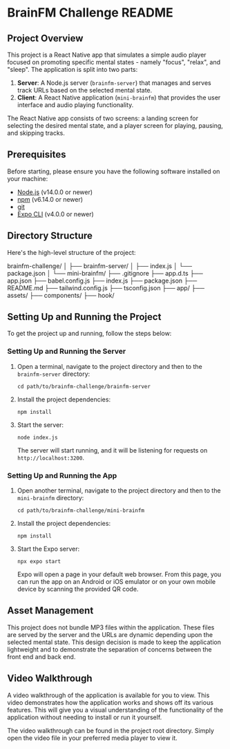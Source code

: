 # BrainFM Challenge README

## Project Overview

This project is a React Native app that simulates a simple audio player focused on promoting specific mental states - namely "focus", "relax", and "sleep". The application is split into two parts:

1. **Server**: A Node.js server (`brainfm-server`) that manages and serves track URLs based on the selected mental state.
2. **Client**: A React Native application (`mini-brainfm`) that provides the user interface and audio playing functionality.

The React Native app consists of two screens: a landing screen for selecting the desired mental state, and a player screen for playing, pausing, and skipping tracks.

## Prerequisites

Before starting, please ensure you have the following software installed on your machine:

- [Node.js](https://nodejs.org/en/download/) (v14.0.0 or newer)
- [npm](https://www.npmjs.com/get-npm) (v6.14.0 or newer)
- [git](https://git-scm.com/downloads)
- [Expo CLI](https://docs.expo.dev/get-started/installation/) (v4.0.0 or newer)

## Directory Structure

Here's the high-level structure of the project:

brainfm-challenge/
│
├── brainfm-server/
│ ├── index.js
│ └── package.json
│
└── mini-brainfm/
├── .gitignore
├── app.d.ts
├── app.json
├── babel.config.js
├── index.js
├── package.json
├── README.md
├── tailwind.config.js
├── tsconfig.json
├── app/
├── assets/
├── components/
├── hook/

## Setting Up and Running the Project

To get the project up and running, follow the steps below:

### Setting Up and Running the Server

1. Open a terminal, navigate to the project directory and then to the `brainfm-server` directory:

   ```
   cd path/to/brainfm-challenge/brainfm-server
   ```

2. Install the project dependencies:

   ```
   npm install
   ```

3. Start the server:

   ```
   node index.js
   ```

   The server will start running, and it will be listening for requests on `http://localhost:3200`.

### Setting Up and Running the App

1. Open another terminal, navigate to the project directory and then to the `mini-brainfm` directory:

   ```
   cd path/to/brainfm-challenge/mini-brainfm
   ```

2. Install the project dependencies:

   ```
   npm install
   ```

3. Start the Expo server:

   ```
   npx expo start
   ```

   Expo will open a page in your default web browser. From this page, you can run the app on an Android or iOS emulator or on your own mobile device by scanning the provided QR code.

## Asset Management

This project does not bundle MP3 files within the application. These files are served by the server and the URLs are dynamic depending upon the selected mental state. This design decision is made to keep the application lightweight and to demonstrate the separation of concerns between the front end and back end.

## Video Walkthrough

A video walkthrough of the application is available for you to view. This video demonstrates how the application works and shows off its various features. This will give you a visual understanding of the functionality of the application without needing to install or run it yourself.

The video walkthrough can be found in the project root directory. Simply open the video file in your preferred media player to view it.
